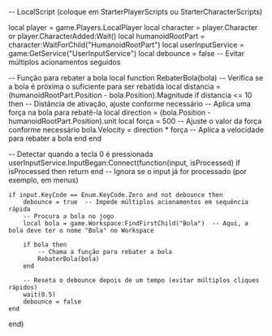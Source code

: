 -- LocalScript (coloque em StarterPlayerScripts ou StarterCharacterScripts)

local player = game.Players.LocalPlayer
local character = player.Character or player.CharacterAdded:Wait()
local humanoidRootPart = character:WaitForChild("HumanoidRootPart")
local userInputService = game:GetService("UserInputService")
local debounce = false -- Evitar múltiplos acionamentos seguidos

-- Função para rebater a bola
local function RebaterBola(bola)
    -- Verifica se a bola é próxima o suficiente para ser rebatida
    local distancia = (humanoidRootPart.Position - bola.Position).Magnitude
    if distancia <= 10 then  -- Distância de ativação, ajuste conforme necessário
        -- Aplica uma força na bola para rebatê-la
        local direction = (bola.Position - humanoidRootPart.Position).unit
        local força = 500  -- Ajuste o valor da força conforme necessário
        bola.Velocity = direction * força  -- Aplica a velocidade para rebater a bola
    end
end

-- Detectar quando a tecla 0 é pressionada
userInputService.InputBegan:Connect(function(input, isProcessed)
    if isProcessed then return end  -- Ignora se o input já for processado (por exemplo, em menus)
    
    if input.KeyCode == Enum.KeyCode.Zero and not debounce then
        debounce = true  -- Impede múltiplos acionamentos em sequência rápida
        -- Procura a bola no jogo
        local bola = game.Workspace:FindFirstChild("Bola")  -- Aqui, a bola deve ter o nome "Bola" no Workspace
        
        if bola then
            -- Chama a função para rebater a bola
            RebaterBola(bola)
        end
        
        -- Reseta o debounce depois de um tempo (evitar múltiplos cliques rápidos)
        wait(0.5)
        debounce = false
    end
end)
